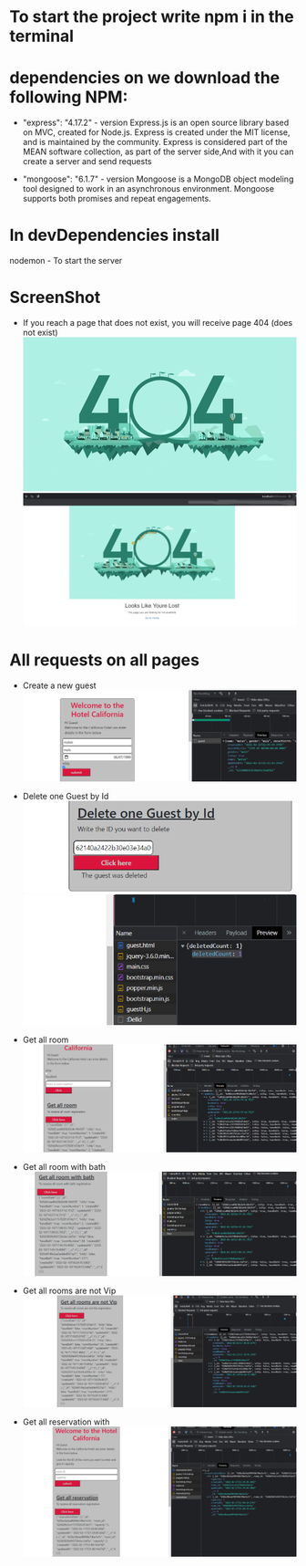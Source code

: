 # To start the project write npm i in the terminal

# dependencies on we download the following NPM:

- "express": "4.17.2" - version
  Express.js is an open source library based on MVC, created for Node.js. Express is created under the MIT license, and is maintained by the community.
  Express is considered part of the MEAN software collection, as part of the server side,And with it you can create a server and send requests

- "mongoose": "6.1.7" - version
  Mongoose is a MongoDB object modeling tool designed to work in an asynchronous environment. Mongoose supports both promises and repeat engagements.

# In devDependencies install

nodemon - To start the server


# ScreenShot

- If you reach a page that does not exist, you will receive page 404 (does not exist)
![Alt text](/public/img/giphy.gif "Git checkbox")
![Alt text](/public/img/404page.png "Git checkbox")

# All requests on all pages

- Create a new guest
![Alt text](/public/img/one.png "Git checkbox")

- Delete one Guest by Id
![Alt text](/public/img/del.png "Git checkbox")
![Alt text](/public/img/del2.png "Git checkbox")

- Get all room
![Alt text](/public/img/room1.png "Git checkbox")

- Get all room with bath
![Alt text](/public/img/bathRoo,.png "Git checkbox")

- Get all rooms are not Vip 
![Alt text](/public/img/notVIP.png "Git checkbox")

- Get all reservation with
![Alt text](/public/img/allReservation.png "Git checkbox")

